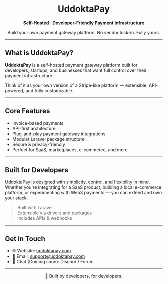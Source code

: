 <h1 align="center">UddoktaPay</h1>
<p align="center">
  <strong>Self-Hosted · Developer-Friendly Payment Infrastructure</strong>
</p>
<p align="center">
  Build your own payment gateway platform. No vendor lock-in. Fully yours.
</p>

---

## What is UddoktaPay?

**UddoktaPay** is a self-hosted payment gateway platform built for developers, startups, and businesses that want full control over their payment infrastructure.

Think of it as your own version of a Stripe-like platform — extensible, API-powered, and fully customizable.

---

## Core Features

- Invoice-based payments
- API-first architecture
- Plug-and-play payment gateway integrations
- Modular Laravel package structure
- Secure & privacy-friendly
- Perfect for SaaS, marketplaces, e-commerce, and more

---

## Built for Developers

UddoktaPay is designed with simplicity, control, and flexibility in mind. Whether you're integrating for a SaaS product, building a local e-commerce platform, or experimenting with Web3 payments — you can extend and own your stack.

> Built with Laravel  
> Extensible via drivers and packages  
> Includes APIs & webhooks
---

## Get in Touch

- 🌐 Website: [uddoktapay.com](https://uddoktapay.com)
- 📧 Email: support@uddoktapay.com
- 💬 Chat (Coming soon): Discord / Forum

---

<p align="center">
  💙 Built by developers, for developers.
</p>

